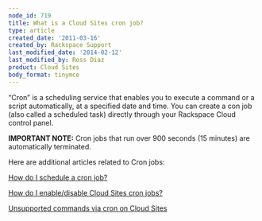 ```yaml
---
node_id: 719
title: What is a Cloud Sites cron job?
type: article
created_date: '2011-03-16'
created_by: Rackspace Support
last_modified_date: '2014-02-12'
last_modified_by: Ross Diaz
product: Cloud Sites
body_format: tinymce
---
```


&ldquo;Cron&rdquo; is a scheduling service that enables you to execute a command or
a script automatically, at a specified date and time. You can create a
con job (also called a scheduled task) directly through your Rackspace
Cloud control panel.

**IMPORTANT NOTE:** Cron jobs that run over 900 seconds (15 minutes) are
automatically terminated.

Here are additional articles related to Cron jobs:

[How do I schedule a cron
job?](/knowledge_center/index.php/How_do_I_schedule_a_cron_job%3F "How do I schedule a cron job?")

[How do I enable/disable Cloud Sites cron
jobs?](/howto/enable-or-disable-a-cloud-sites-scheduled-task-cron-job)

[Unsupported commands via cron on Cloud
Sites](/howto/unsupported-commands-via-cron-on-cloud-sites)



